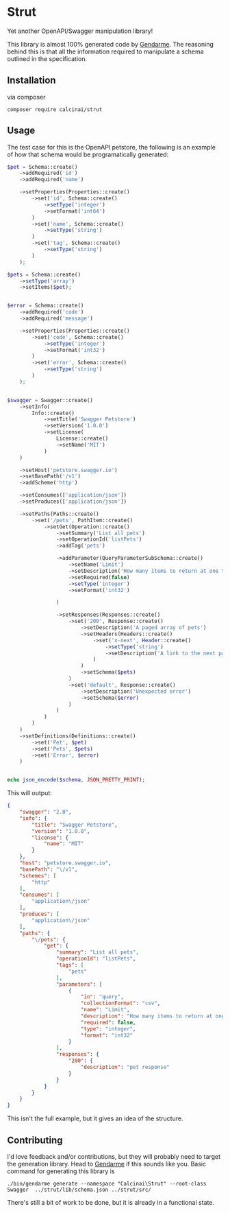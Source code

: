 # Strut
Yet another OpenAPI/Swagger manipulation library!

This library is almost 100% generated code by [Gendarme](https://github.com/calcinai/gendarme). The reasoning behind this is that all the information required to manipulate a schema outlined in the specification.

## Installation
via composer
```
composer require calcinai/strut
```

## Usage
The test case for this is the OpenAPI petstore, the following is an example of how that schema would be programatically generated:

```php
$pet = Schema::create()
    ->addRequired('id')
    ->addRequired('name')

    ->setProperties(Properties::create()
        ->set('id', Schema::create()
            ->setType('integer')
            ->setFormat('int64')
        )
        ->set('name', Schema::create()
            ->setType('string')
        )
        ->set('tag', Schema::create()
            ->setType('string')
        )
    );

$pets = Schema::create()
    ->setType('array')
    ->setItems($pet);


$error = Schema::create()
    ->addRequired('code')
    ->addRequired('message')

    ->setProperties(Properties::create()
        ->set('code', Schema::create()
            ->setType('integer')
            ->setFormat('int32')
        )
        ->set('error', Schema::create()
            ->setType('string')
        )
    );


$swagger = Swagger::create()
    ->setInfo(
        Info::create()
            ->setTitle('Swagger Petstore')
            ->setVersion('1.0.0')
            ->setLicense(
                License::create()
                ->setName('MIT')
            )
    )

    ->setHost('petstore.swagger.io')
    ->setBasePath('/v1')
    ->addScheme('http')

    ->setConsumes(['application/json'])
    ->setProduces(['application/json'])

    ->setPaths(Paths::create()
        ->set('/pets', PathItem::create()
            ->setGet(Operation::create()
                ->setSummary('List all pets')
                ->setOperationId('listPets')
                ->addTag('pets')

                ->addParameter(QueryParameterSubSchema::create()
                    ->setName('Limit')
                    ->setDescription('How many items to return at one time (max 100)')
                    ->setRequired(false)
                    ->setType('integer')
                    ->setFormat('int32')

                )

                ->setResponses(Responses::create()
                    ->set('200', Response::create()
                        ->setDescription('A paged array of pets')
                        ->setHeaders(Headers::create()
                            ->set('x-next', Header::create()
                                ->setType('string')
                                ->setDescription('A link to the next page of responses')
                            )
                        )
                        ->setSchema($pets)
                    )
                    ->set('default', Response::create()
                        ->setDescription('Unexpected error')
                        ->setSchema($error)
                    )
                )
            )
        )
    )
    ->setDefinitions(Definitions::create()
        ->set('Pet', $pet)
        ->set('Pets', $pets)
        ->set('Error', $error)
    )


echo json_encode($schema, JSON_PRETTY_PRINT);
```

This will output:

```json
{
    "swagger": "2.0",
    "info": {
        "title": "Swagger Petstore",
        "version": "1.0.0",
        "license": {
            "name": "MIT"
        }
    },
    "host": "petstore.swagger.io",
    "basePath": "\/v1",
    "schemes": [
        "http"
    ],
    "consumes": [
        "application\/json"
    ],
    "produces": [
        "application\/json"
    ],
    "paths": {
        "\/pets": {
            "get": {
                "summary": "List all pets",
                "operationId": "listPets",
                "tags": [
                    "pets"
                ],
                "parameters": [
                    {
                        "in": "query",
                        "collectionFormat": "csv",
                        "name": "Limit",
                        "description": "How many items to return at one time (max 100)",
                        "required": false,
                        "type": "integer",
                        "format": "int32"
                    }
                ],
                "responses": {
                    "200": {
                        "description": "pet response"
                    }
                }
            }
        }
    }
}
```

This isn't the full example, but it gives an idea of the structure.

## Contributing
I'd love feedback and/or contributions, but they will probably need to target the generation library.  Head to [Gendarme](https://github.com/calcinai/gendarme) if this sounds like you.  Basic command for generating this library is 

```
./bin/gendarme generate --namespace "Calcinai\Strut" --root-class Swagger  ../strut/lib/schema.json ../strut/src/
```

There's still a bit of work to be done, but it is already in a functional state.
